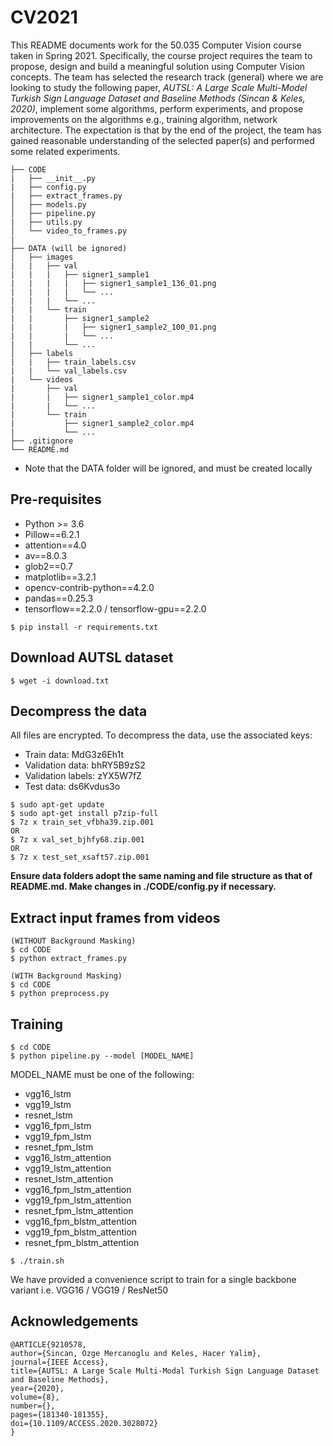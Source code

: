 # CV2021
This README documents work for the 50.035 Computer Vision course taken in Spring 2021. Specifically, the course project requires the team to propose, design and build a meaningful solution using Computer Vision concepts. The team has selected the research track (general) where we are looking to study the following paper, *AUTSL: A Large Scale Multi-Model Turkish Sign Language Dataset and Baseline Methods (Sincan & Keles, 2020)*, implement some algorithms, perform experiments, and propose improvements on the algorithms e.g., training algorithm, network architecture. The expectation is that by the end of the project, the team has gained reasonable understanding of the selected paper(s) and performed some related experiments.   

```
├── CODE
|   ├── __init__.py
|   ├── config.py
|   ├── extract_frames.py
│   ├── models.py
│   ├── pipeline.py
|   ├── utils.py
│   └── video_to_frames.py
|
├── DATA (will be ignored)
│   ├── images
|   |   ├── val
|   |   |   ├── signer1_sample1
|   |   |   |   ├── signer1_sample1_136_01.png
|   |   |   |   └── ...
|   |   |   └── ...
|   |   └── train
|   |       ├── signer1_sample2 
|   |       |   ├── signer1_sample2_100_01.png
|   |       |   └── ...
|   |       └── ...
│   ├── labels
|   |   ├── train_labels.csv
|   |   └── val_labels.csv
|   └── videos
|       ├── val
|       |   ├── signer1_sample1_color.mp4
|       |   └── ...
|       └── train
|           ├── signer1_sample2_color.mp4
|           └── ...
├── .gitignore
└── README.md
```

* Note that the DATA folder will be ignored, and must be created locally

## Pre-requisites
- Python >= 3.6
- Pillow==6.2.1
- attention==4.0
- av==8.0.3
- glob2==0.7
- matplotlib==3.2.1
- opencv-contrib-python==4.2.0
- pandas==0.25.3
- tensorflow==2.2.0 / tensorflow-gpu==2.2.0
```
$ pip install -r requirements.txt
```

## Download AUTSL dataset
```
$ wget -i download.txt
```

## Decompress the data
All files are encrypted. To decompress the data, use the associated keys:
- Train data: MdG3z6Eh1t
- Validation data: bhRY5B9zS2
- Validation labels: zYX5W7fZ
- Test data: ds6Kvdus3o
```
$ sudo apt-get update
$ sudo apt-get install p7zip-full
$ 7z x train_set_vfbha39.zip.001
OR
$ 7z x val_set_bjhfy68.zip.001
OR 
$ 7z x test_set_xsaft57.zip.001
```
**Ensure data folders adopt the same naming and file structure as that of README.md. Make changes in ./CODE/config.py if necessary.**

## Extract input frames from videos
```
(WITHOUT Background Masking) 
$ cd CODE
$ python extract_frames.py

(WITH Background Masking)
$ cd CODE
$ python preprocess.py
```

## Training
``` 
$ cd CODE
$ python pipeline.py --model [MODEL_NAME]
```
MODEL_NAME must be one of the following:
- vgg16_lstm
- vgg19_lstm
- resnet_lstm
- vgg16_fpm_lstm
- vgg19_fpm_lstm
- resnet_fpm_lstm
- vgg16_lstm_attention
- vgg19_lstm_attention
- resnet_lstm_attention
- vgg16_fpm_lstm_attention
- vgg19_fpm_lstm_attention
- resnet_fpm_lstm_attention
- vgg16_fpm_blstm_attention
- vgg19_fpm_blstm_attention
- resnet_fpm_blstm_attention
``` 
$ ./train.sh
```
We have provided a convenience script to train for a single backbone variant i.e. VGG16 / VGG19 / ResNet50

## Acknowledgements
```
@ARTICLE{9210578,  
author={Sincan, Ozge Mercanoglu and Keles, Hacer Yalim},  
journal={IEEE Access},   
title={AUTSL: A Large Scale Multi-Modal Turkish Sign Language Dataset and Baseline Methods},   
year={2020},  
volume={8},  
number={},  
pages={181340-181355},  
doi={10.1109/ACCESS.2020.3028072}
}
```
